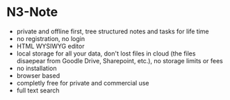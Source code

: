 # N3-Note

 * private and offline first, tree structured notes and tasks for life time
 * no registration, no login
 * HTML WYSIWYG editor
 * local storage for all your data, don't lost files in cloud (the files disaepear from Goodle Drive, Sharepoint, etc.), no storage limits or fees
 * no installation
 * browser based
 * completly free for private and commercial use
 * full text search
 